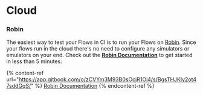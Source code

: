 # Cloud

### Robin

The easiest way to test your Flows in CI is to run your Flows on [Robin](https://www.robintest.com/). Since your flows run in the cloud there's no need to configure any simulators or emulators on your end. Check out the [**Robin Documentation**](https://docs.robintest.com/) to get started in less than 5 minutes:

{% content-ref url="https://app.gitbook.com/o/zCVYm3M93B0sOcjR1Oj4/s/BgsTHJKly2ot47sddGqS/" %}
[Robin Documentation](https://app.gitbook.com/o/zCVYm3M93B0sOcjR1Oj4/s/BgsTHJKly2ot47sddGqS/)
{% endcontent-ref %}

